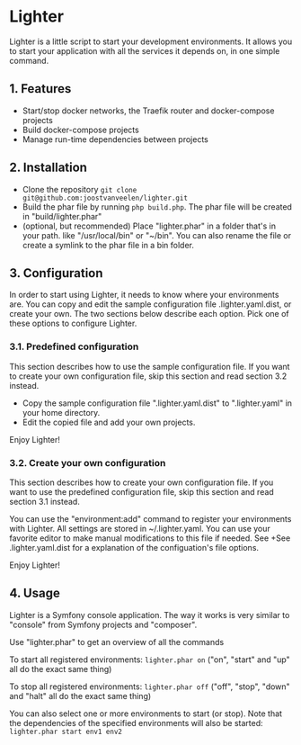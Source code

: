 # Lighter

Lighter is a little script to start your development environments. It allows you to start your application with all the
services it depends on, in one simple command.

## 1. Features

* Start/stop docker networks, the Traefik router and docker-compose projects
* Build docker-compose projects
* Manage run-time dependencies between projects

## 2. Installation

* Clone the repository `git clone git@github.com:joostvanveelen/lighter.git`
* Build the phar file by running `php build.php`. The phar file will be created in "build/lighter.phar"
* (optional, but recommended) Place "lighter.phar" in a folder that's in your path.
  like "/usr/local/bin" or "~/bin". You can also rename the file or create a
  symlink to the phar file in a bin folder.

## 3. Configuration

In order to start using Lighter, it needs to know where your environments are. You can copy and edit the sample
configuration file .lighter.yaml.dist, or create your own. The two sections below describe each option. Pick
one of these options to configure Lighter.   

### 3.1. Predefined configuration

This section describes how to use the sample configuration file. If you want to create your own configuration file,
skip this section and read section 3.2 instead. 

* Copy the sample configuration file ".lighter.yaml.dist" to ".lighter.yaml" in your home directory.
* Edit the copied file and add your own projects.

Enjoy Lighter!

### 3.2. Create your own configuration

This section describes how to create your own configuration file. If you want to use the predefined configuration file,
skip this section and read section 3.1 instead. 

You can use the "environment:add" command to register your environments with Lighter. All settings are stored in
~/.lighter.yaml. You can use your favorite editor to make manual modifications to this file if needed. See
+See .lighter.yaml.dist for a explanation of the configuation's file options. 

Enjoy Lighter!

## 4. Usage

Lighter is a Symfony console application. The way it works is very similar to
"console" from Symfony projects and "composer".

Use "lighter.phar" to get an overview of all the commands

To start all registered environments: `lighter.phar on` ("on", "start" and "up" all
 do the exact same thing)

To stop all registered environments: `lighter.phar off` ("off", "stop", "down" and
"halt" all do the exact same thing)

You can also select one or more environments to start (or stop). Note that the
dependencies of the specified environments will also be started: `lighter.phar start
env1 env2`   
